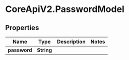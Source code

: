 # CoreApiV2.PasswordModel

## Properties
Name | Type | Description | Notes
------------ | ------------- | ------------- | -------------
**password** | **String** |  | 


